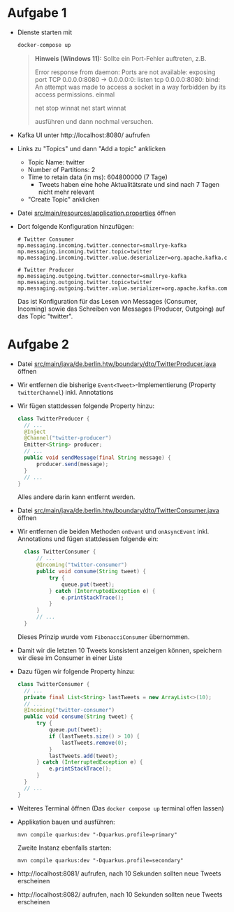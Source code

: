 # Aufgabe 1

- Dienste starten mit
  
  ```bash
  docker-compose up
  ```
  
  > **Hinweis (Windows 11):**
  > Sollte ein Port-Fehler auftreten, z.B.
  > 
  > Error response from daemon: Ports are not available: exposing port TCP 0.0.0.0:8080 -> 0.0.0.0:0: listen tcp 0.0.0.0:8080: bind: An attempt was made to access a socket in a way forbidden by its access permissions.
  > einmal
  > 
  > net stop winnat
  > net start winnat
  > 
  > ausführen und dann nochmal versuchen.
- Kafka UI unter http://localhost:8080/ aufrufen
- Links zu "Topics" und dann "Add a topic" anklicken
  - Topic Name: twitter
  - Number of Partitions: 2
  - Time to retain data (in ms): 604800000 (7 Tage)
    - Tweets haben eine hohe Aktualitätsrate und sind nach 7 Tagen nicht mehr relevant
  - "Create Topic" anklicken
- Datei [src/main/resources/application.properties](src/main/resources/application.properties) öffnen
- Dort folgende Konfiguration hinzufügen:
  
  ```
  # Twitter Consumer
  mp.messaging.incoming.twitter.connector=smallrye-kafka
  mp.messaging.incoming.twitter.topic=twitter
  mp.messaging.incoming.twitter.value.deserializer=org.apache.kafka.common.serialization.StringDeserializer

  # Twitter Producer
  mp.messaging.outgoing.twitter.connector=smallrye-kafka
  mp.messaging.outgoing.twitter.topic=twitter
  mp.messaging.outgoing.twitter.value.serializer=org.apache.kafka.common.serialization.StringSerializer
  ```
  
  Das ist Konfiguration für das Lesen von Messages (Consumer, Incoming) sowie
  das Schreiben von Messages (Producer, Outgoing) auf das Topic "twitter".

# Aufgabe 2

- Datei [src/main/java/de.berlin.htw/boundary/dto/TwitterProducer.java](src/main/java/de.berlin.htw/boundary/dto/TwitterProducer.java) öffnen
- Wir entfernen die bisherige `Event<Tweet>`-Implementierung (Property `twitterChannel`) inkl. Annotations
- Wir fügen stattdessen folgende Property hinzu:
  
  ```java
  class TwitterProducer {
    // ...
    @Inject
    @Channel("twitter-producer")
    Emitter<String> producer;
    // ...
    public void sendMessage(final String message) {
        producer.send(message);
    }
    // ...
  }
  ```
  
  Alles andere darin kann entfernt werden.
- Datei [src/main/java/de.berlin.htw/boundary/dto/TwitterConsumer.java](src/main/java/de.berlin.htw/boundary/dto/TwitterConsumer.java) öffnen
- Wir entfernen die beiden Methoden `onEvent` und `onAsyncEvent` inkl. Annotations und fügen stattdessen folgende ein:
  
  ```java
    class TwitterConsumer {
        // ...
        @Incoming("twitter-consumer")
        public void consume(String tweet) {
            try {
                queue.put(tweet);
            } catch (InterruptedException e) {
                e.printStackTrace();
            }
        }
        // ...
    }
  ```
  
  Dieses Prinzip wurde vom `FibonacciConsumer` übernommen.
- Damit wir die letzten 10 Tweets konsistent anzeigen können, speichern wir diese im Consumer in einer Liste
- Dazu fügen wir folgende Property hinzu:
  
  ```java
  class TwitterConsumer {
    // ...
    private final List<String> lastTweets = new ArrayList<>(10);
    // ...
    @Incoming("twitter-consumer")
    public void consume(String tweet) {
        try {
            queue.put(tweet);
            if (lastTweets.size() > 10) {
                lastTweets.remove(0);
            }
            lastTweets.add(tweet);
        } catch (InterruptedException e) {
            e.printStackTrace();
        }
    }
    // ...
  }
  ```
- Weiteres Terminal öffnen (Das `docker compose up` terminal offen lassen)
- Applikation bauen und ausführen:

  ```shell
  mvn compile quarkus:dev "-Dquarkus.profile=primary"
  ```
  
  Zweite Instanz ebenfalls starten:

  ```shell
  mvn compile quarkus:dev "-Dquarkus.profile=secondary"
  ```
- http://localhost:8081/ aufrufen, nach 10 Sekunden sollten neue Tweets erscheinen
- http://localhost:8082/ aufrufen, nach 10 Sekunden sollten neue Tweets erscheinen
